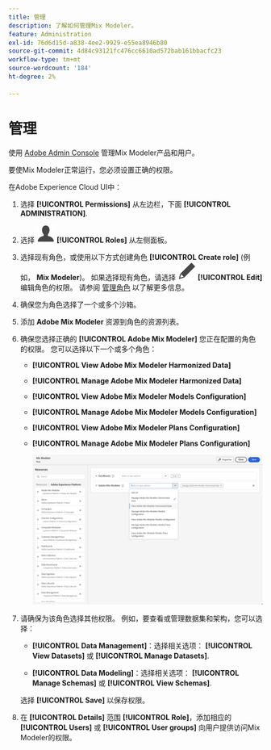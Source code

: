 ```yaml
---
title: 管理
description: 了解如何管理Mix Modeler。
feature: Administration
exl-id: 76d6d15d-a838-4ee2-9929-e55ea8946b80
source-git-commit: 4d84c93121fc476cc6610ad572bab161bbacfc23
workflow-type: tm+mt
source-wordcount: '184'
ht-degree: 2%

---
```


# 管理

使用 [Adobe Admin Console](https://helpx.adobe.com/cn/enterprise/using/admin-console.html) 管理Mix Modeler产品和用户。

要使Mix Modeler正常运行，您必须设置正确的权限。

在Adobe Experience Cloud UI中：

1. 选择 **[!UICONTROL Permissions]** 从左边栏，下面 **[!UICONTROL ADMINISTRATION]**.

1. 选择 ![用户](/help/assets/icons/User.svg) **[!UICONTROL Roles]** 从左侧面板。

1. 选择现有角色，或使用以下方式创建角色 **[!UICONTROL Create role]** (例如， **Mix Modeler**)。 如果选择现有角色，请选择 ![编辑](/help/assets/icons/Edit.svg) **[!UICONTROL Edit]** 编辑角色的权限。 请参阅 [管理角色](https://helpx.adobe.com/cn/enterprise/using/admin-console.html) 以了解更多信息。

1. 确保您为角色选择了一个或多个沙箱。

1. 添加 **Adobe Mix Modeler** 资源到角色的资源列表。

1. 确保您选择正确的 **[!UICONTROL Adobe Mix Modeler]** 您正在配置的角色的权限。 您可以选择以下一个或多个角色：

   - **[!UICONTROL View Adobe Mix Modeler Harmonized Data]**
   - **[!UICONTROL Manage Adobe Mix Modeler Harmonized Data]**
   - **[!UICONTROL View Adobe Mix Modeler Models Configuration]**
   - **[!UICONTROL Manage Adobe Mix Modeler Models Configuration]**
   - **[!UICONTROL View Adobe Mix Modeler Plans Configuration]**
   - **[!UICONTROL Manage Adobe Mix Modeler Plans Configuration]**

     ![MIX MODELERRBAC](/help/assets/mix-modeler-rbac.png)


1. 请确保为该角色选择其他权限。 例如，要查看或管理数据集和架构，您可以选择：

   - **[!UICONTROL Data Management]**：选择相关选项： **[!UICONTROL View Datasets]** 或 **[!UICONTROL Manage Datasets]**.

   - **[!UICONTROL Data Modeling]**：选择相关选项： **[!UICONTROL Manage Schemas]** 或 **[!UICONTROL View Schemas]**.

   <!--
    * **[!UICONTROL Data Governance]**: ensure you select **[!UICONTROL View User Activity Log]** and **[!UICONTROL View Data Usage Policies]**.
    -->

   <!--![Permissions](assets/permissions-including-privacy.png)-->

   选择 **[!UICONTROL Save]** 以保存权限。

1. 在 **[!UICONTROL Details]** 范围 **[!UICONTROL Role]**，添加相应的 **[!UICONTROL Users]** 或 **[!UICONTROL User groups]** 向用户提供访问Mix Modeler的权限。
